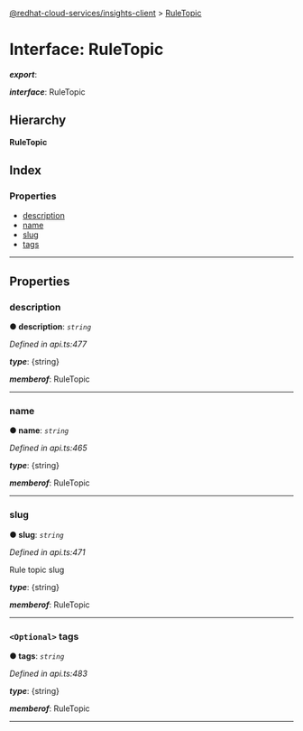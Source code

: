 [@redhat-cloud-services/insights-client](../README.md) > [RuleTopic](../interfaces/ruletopic.md)

# Interface: RuleTopic

*__export__*: 

*__interface__*: RuleTopic

## Hierarchy

**RuleTopic**

## Index

### Properties

* [description](ruletopic.md#description)
* [name](ruletopic.md#name)
* [slug](ruletopic.md#slug)
* [tags](ruletopic.md#tags)

---

## Properties

<a id="description"></a>

###  description

**● description**: *`string`*

*Defined in api.ts:477*

*__type__*: {string}

*__memberof__*: RuleTopic

___
<a id="name"></a>

###  name

**● name**: *`string`*

*Defined in api.ts:465*

*__type__*: {string}

*__memberof__*: RuleTopic

___
<a id="slug"></a>

###  slug

**● slug**: *`string`*

*Defined in api.ts:471*

Rule topic slug

*__type__*: {string}

*__memberof__*: RuleTopic

___
<a id="tags"></a>

### `<Optional>` tags

**● tags**: *`string`*

*Defined in api.ts:483*

*__type__*: {string}

*__memberof__*: RuleTopic

___

